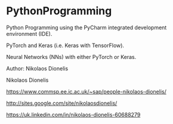 # PythonProgramming
Python Programming using the PyCharm integrated development environment (IDE).

PyTorch and Keras (i.e. Keras with TensorFlow).

Neural Networks (NNs) with either PyTorch or Keras.

Author: Nikolaos Dionelis

Nikolaos Dionelis

https://www.commsp.ee.ic.ac.uk/~sap/people-nikolaos-dionelis/

http://sites.google.com/site/nikolaosdionelis/

https://uk.linkedin.com/in/nikolaos-dionelis-60688279
